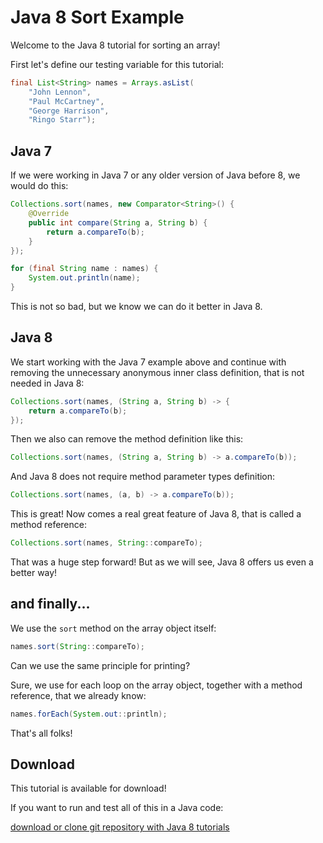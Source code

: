 # Java 8 Sort Example

Welcome to the Java 8 tutorial for sorting an array!

First let's define our testing variable for this tutorial:

```java
final List<String> names = Arrays.asList(
    "John Lennon",
    "Paul McCartney",
    "George Harrison",
    "Ringo Starr");
```

## Java 7
If we were working in Java 7 or any older version of Java before 8, we would do this:

```java
Collections.sort(names, new Comparator<String>() {
    @Override
    public int compare(String a, String b) {
        return a.compareTo(b);
    }
});

for (final String name : names) {
    System.out.println(name);
}
```

This is not so bad, but we know we can do it better in Java 8.

## Java 8

We start working with the Java 7 example above and continue with
removing the unnecessary anonymous inner class definition,
that is not needed in Java 8:
```java
Collections.sort(names, (String a, String b) -> {
    return a.compareTo(b);
});
```

Then we also can remove the method definition like this:
```java
Collections.sort(names, (String a, String b) -> a.compareTo(b));
```

And Java 8 does not require method parameter types definition:
```java
Collections.sort(names, (a, b) -> a.compareTo(b));
```

This is great! Now comes a real great feature of Java 8, that is called a method reference:
```java
Collections.sort(names, String::compareTo);
```

That was a huge step forward! But as we will see,
Java 8 offers us even a better way!

## and finally...

We use the `sort` method on the array object itself:
```java
names.sort(String::compareTo);
```

Can we use the same principle for printing?

Sure, we use for each loop on the array object,
together with a method reference, that we already know:
```java
names.forEach(System.out::println);
```

That's all folks!

## Download

This tutorial is available for download!

If you want to run and test all of this in a Java code:

[download or clone git repository with Java 8 tutorials](https://github.com/slady/Java-8-tutorial)

